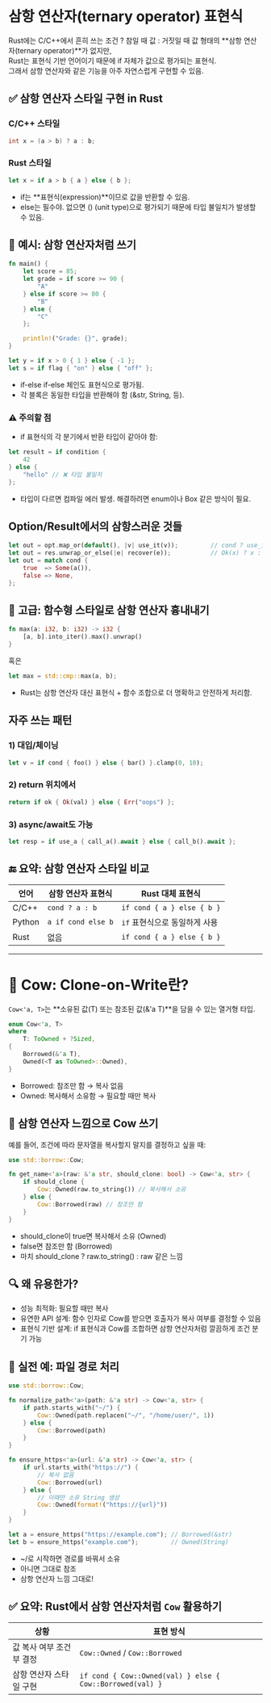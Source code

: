 # 삼항 연산자(ternary operator) 표현식
Rust에는 C/C++에서 흔히 쓰는 조건 ? 참일 때 값 : 거짓일 때 값 형태의 **삼항 연산자(ternary operator)**가 없지만,  
Rust는 표현식 기반 언어이기 때문에 if 자체가 값으로 평가되는 표현식.  
그래서 삼항 연산자와 같은 기능을 아주 자연스럽게 구현할 수 있음.

## ✅ 삼항 연산자 스타일 구현 in Rust

### C/C++ 스타일
```cpp
int x = (a > b) ? a : b;
```

### Rust 스타일
```rust
let x = if a > b { a } else { b };
```

- if는 **표현식(expression)**이므로 값을 반환할 수 있음.
- else는 필수야. 없으면 () (unit type)으로 평가되기 때문에 타입 불일치가 발생할 수 있음.

## 🧪 예시: 삼항 연산자처럼 쓰기
```rust
fn main() {
    let score = 85;
    let grade = if score >= 90 {
        "A"
    } else if score >= 80 {
        "B"
    } else {
        "C"
    };

    println!("Grade: {}", grade);
}
```

```rust
let y = if x > 0 { 1 } else { -1 };
let s = if flag { "on" } else { "off" };
```

- if-else if-else 체인도 표현식으로 평가됨.
- 각 블록은 동일한 타입을 반환해야 함 (&str, String, 등).

### ⚠️ 주의할 점
- if 표현식의 각 분기에서 반환 타입이 같아야 함:
```rust
let result = if condition {
    42
} else {
    "hello" // ❌ 타입 불일치
};
```
- 타입이 다르면 컴파일 에러 발생. 해결하려면 enum이나 Box<dyn Any> 같은 방식이 필요.

## Option/Result에서의 삼항스러운 것들
```rust
let out = opt.map_or(default(), |v| use_it(v));         // cond ? use_it(v) : default
let out = res.unwrap_or_else(|e| recover(e));           // Ok(x) ? x : recover(err)
let out = match cond {
    true  => Some(a()),
    false => None,
};
```

## 🧩 고급: 함수형 스타일로 삼항 연산자 흉내내기
```rust
fn max(a: i32, b: i32) -> i32 {
    [a, b].into_iter().max().unwrap()
}
```

혹은
```rust
let max = std::cmp::max(a, b);
```

- Rust는 삼항 연산자 대신 표현식 + 함수 조합으로 더 명확하고 안전하게 처리함.

## 자주 쓰는 패턴
### 1) 대입/체이닝
```rust
let v = if cond { foo() } else { bar() }.clamp(0, 10);
```

### 2) return 위치에서
```rust
return if ok { Ok(val) } else { Err("oops") };
```

### 3) async/await도 가능
```rust
let resp = if use_a { call_a().await } else { call_b().await };
```


## 🔚 요약: 삼항 연산자 스타일 비교

| 언어     | 삼항 연산자 표현식         | Rust 대체 표현식             |
|----------|-----------------------------|-------------------------------|
| C/C++    | `cond ? a : b`              | `if cond { a } else { b }`   |
| Python   | `a if cond else b`          | `if` 표현식으로 동일하게 사용 |
| Rust     | 없음                         | `if cond { a } else { b }`   |


---

# 🐄 Cow: Clone-on-Write란?

`Cow<'a, T>`는 **소유된 값(T) 또는 참조된 값(&'a T)**을 담을 수 있는 열거형 타입.
```rust
enum Cow<'a, T>
where
    T: ToOwned + ?Sized,
{
    Borrowed(&'a T),
    Owned(<T as ToOwned>::Owned),
}
```

- Borrowed: 참조만 함 → 복사 없음
- Owned: 복사해서 소유함 → 필요할 때만 복사

## 🧪 삼항 연산자 느낌으로 Cow 쓰기
예를 들어, 조건에 따라 문자열을 복사할지 말지를 결정하고 싶을 때:
```rust
use std::borrow::Cow;

fn get_name<'a>(raw: &'a str, should_clone: bool) -> Cow<'a, str> {
    if should_clone {
        Cow::Owned(raw.to_string()) // 복사해서 소유
    } else {
        Cow::Borrowed(raw) // 참조만 함
    }
}
```

- should_clone이 true면 복사해서 소유 (Owned)
- false면 참조만 함 (Borrowed)
- 마치 should_clone ? raw.to_string() : raw 같은 느낌

## 🔍 왜 유용한가?
- 성능 최적화: 필요할 때만 복사
- 유연한 API 설계: 함수 인자로 Cow를 받으면 호출자가 복사 여부를 결정할 수 있음
- 표현식 기반 설계: if 표현식과 Cow를 조합하면 삼항 연산자처럼 깔끔하게 조건 분기 가능

## 🧩 실전 예: 파일 경로 처리
```rust
use std::borrow::Cow;

fn normalize_path<'a>(path: &'a str) -> Cow<'a, str> {
    if path.starts_with("~/") {
        Cow::Owned(path.replacen("~/", "/home/user/", 1))
    } else {
        Cow::Borrowed(path)
    }
}
```

```rust
fn ensure_https<'a>(url: &'a str) -> Cow<'a, str> {
    if url.starts_with("https://") {
        // 복사 없음
        Cow::Borrowed(url)
    } else {
        // 이때만 소유 String 생성
        Cow::Owned(format!("https://{url}"))
    }
}

let a = ensure_https("https://example.com"); // Borrowed(&str)
let b = ensure_https("example.com");         // Owned(String)

```

- ~/로 시작하면 경로를 바꿔서 소유
- 아니면 그대로 참조
- 삼항 연산자 느낌 그대로!

## ✅ 요약: Rust에서 삼항 연산자처럼 `Cow` 활용하기
| 상황                     | 표현 방식                                      |
|--------------------------|------------------------------------------------|
| 값 복사 여부 조건부 결정 | `Cow::Owned` / `Cow::Borrowed`                |
| 삼항 연산자 스타일 구현 | `if cond { Cow::Owned(val) } else { Cow::Borrowed(val) }` |




